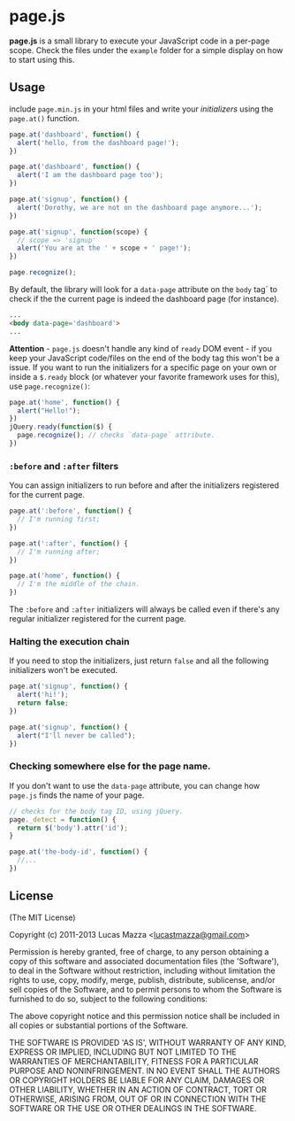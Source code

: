 # page.js

**page.js** is a small library to execute your JavaScript code in a per-page scope. Check the files under the `example` folder for a simple display on how to start using this.

## Usage

include `page.min.js` in your html files and write your *initializers* using the `page.at()` function.

```javascript
page.at('dashboard', function() {
  alert('hello, from the dashboard page!');
})

page.at('dashboard', function() {
  alert('I am the dashboard page too');
})

page.at('signup', function() {
  alert('Dorothy, we are not on the dashboard page anymore...');
})

page.at('signup', function(scope) {
  // scope => 'signup'
  alert('You are at the ' + scope + ' page!');
})

page.recognize();
```

By default, the library will look for a `data-page` attribute on the `body` tag` to check if the the current page is indeed the dashboard page (for instance).

```html
...
<body data-page='dashboard'>
...
```
**Attention** - `page.js` doesn't handle any kind of `ready` DOM event - if you keep your JavaScript code/files on the end of the body tag this won't be a issue. If you want to run the initializers for a specific page on your own or inside a `$.ready` block (or whatever your favorite framework uses for this), use `page.recognize()`:

```javascript
page.at('home', function() {
  alert("Hello!");
})
jQuery.ready(function($) {
  page.recognize(); // checks `data-page` attribute.
})
```

### `:before` and `:after` filters

You can assign initializers to run before and after the initializers registered for the current page.

```javascript
page.at(':before', function() {
  // I'm running first;
})

page.at(':after', function() {
  // I'm running after;
})

page.at('home', function() {
  // I'm the middle of the chain.
})
```

The `:before` and `:after` initializers will always be called even if there's any regular initializer registered for the current page.

### Halting the execution chain

If you need to stop the initializers, just return `false` and all the following initializers won't be executed.

```javascript
page.at('signup', function() {
  alert('hi!');
  return false;
})

page.at('signup', function() {
  alert("I'll never be called");
})
```

### Checking somewhere else for the page name.

If you don't want to use the `data-page` attribute, you can change how `page.js` finds the name of your page.

```javascript
// checks for the body tag ID, using jQuery.
page._detect = function() {
  return $('body').attr('id');
}

page.at('the-body-id', function() {
  //...
})
```

## License

(The MIT License)

Copyright (c) 2011-2013 Lucas Mazza &lt;lucastmazza@gmail.com&gt;

Permission is hereby granted, free of charge, to any person obtaining
a copy of this software and associated documentation files (the
'Software'), to deal in the Software without restriction, including
without limitation the rights to use, copy, modify, merge, publish,
distribute, sublicense, and/or sell copies of the Software, and to
permit persons to whom the Software is furnished to do so, subject to
the following conditions:

The above copyright notice and this permission notice shall be
included in all copies or substantial portions of the Software.

THE SOFTWARE IS PROVIDED 'AS IS', WITHOUT WARRANTY OF ANY KIND,
EXPRESS OR IMPLIED, INCLUDING BUT NOT LIMITED TO THE WARRANTIES OF
MERCHANTABILITY, FITNESS FOR A PARTICULAR PURPOSE AND NONINFRINGEMENT.
IN NO EVENT SHALL THE AUTHORS OR COPYRIGHT HOLDERS BE LIABLE FOR ANY
CLAIM, DAMAGES OR OTHER LIABILITY, WHETHER IN AN ACTION OF CONTRACT,
TORT OR OTHERWISE, ARISING FROM, OUT OF OR IN CONNECTION WITH THE
SOFTWARE OR THE USE OR OTHER DEALINGS IN THE SOFTWARE.
